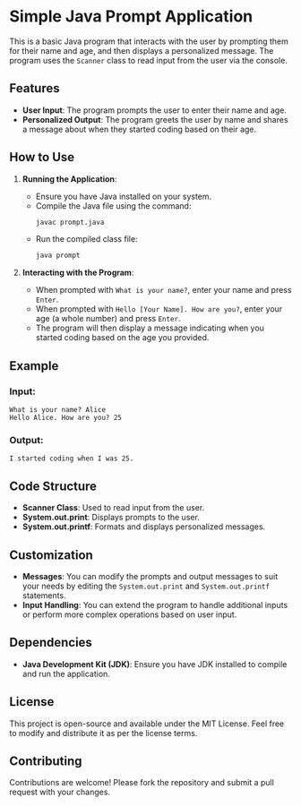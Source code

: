 # Simple Java Prompt Application

This is a basic Java program that interacts with the user by prompting them for their name and age, and then displays a personalized message. The program uses the `Scanner` class to read input from the user via the console.

## Features

- **User Input**: The program prompts the user to enter their name and age.
- **Personalized Output**: The program greets the user by name and shares a message about when they started coding based on their age.

## How to Use

1. **Running the Application**:
   - Ensure you have Java installed on your system.
   - Compile the Java file using the command:
     ```bash
     javac prompt.java
     ```
   - Run the compiled class file:
     ```bash
     java prompt
     ```

2. **Interacting with the Program**:
   - When prompted with `What is your name?`, enter your name and press `Enter`.
   - When prompted with `Hello [Your Name]. How are you?`, enter your age (a whole number) and press `Enter`.
   - The program will then display a message indicating when you started coding based on the age you provided.

## Example

### Input:
```
What is your name? Alice
Hello Alice. How are you? 25
```

### Output:
```
I started coding when I was 25.
```

## Code Structure

- **Scanner Class**: Used to read input from the user.
- **System.out.print**: Displays prompts to the user.
- **System.out.printf**: Formats and displays personalized messages.

## Customization

- **Messages**: You can modify the prompts and output messages to suit your needs by editing the `System.out.print` and `System.out.printf` statements.
- **Input Handling**: You can extend the program to handle additional inputs or perform more complex operations based on user input.

## Dependencies

- **Java Development Kit (JDK)**: Ensure you have JDK installed to compile and run the application.

## License

This project is open-source and available under the MIT License. Feel free to modify and distribute it as per the license terms.

## Contributing

Contributions are welcome! Please fork the repository and submit a pull request with your changes.

